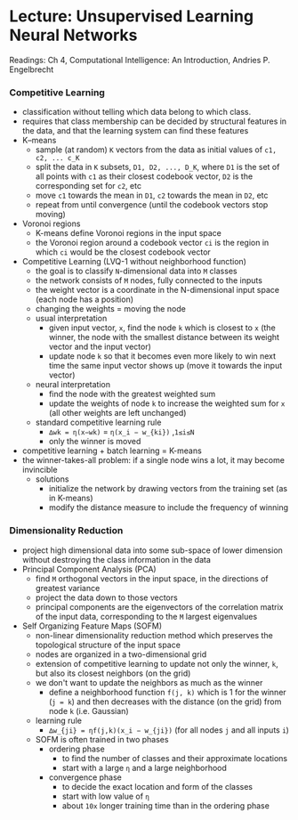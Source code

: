 # Lecture: Unsupervised Learning Neural Networks

Readings: Ch 4, Computational Intelligence: An Introduction, Andries P. Engelbrecht

### Competitive Learning
- classification without telling which data belong to which class.
- requires that class membership can be decided by structural features in the data, and that the learning system can find these features
- K–means
  - sample (at random) ``K`` vectors from the data as initial values of ``c1, c2, ... c_K``
  - split the data in ``K`` subsets, ``D1, D2, ..., D_K``, where ``D1`` is the set of all points with ``c1`` as their closest codebook vector, ``D2`` is the corresponding set for ``c2``, etc
  - move ``c1`` towards the mean in ``D1``, ``c2`` towards the mean in ``D2``, etc
  - repeat from until convergence (until the codebook vectors stop moving)
- Voronoi regions
  - K-means define Voronoi regions in the input space
  - the Voronoi region around a codebook vector ``ci`` is the region in which ``ci`` would be the closest codebook vector
- Competitive Learning (LVQ-1 without neighborhood function)
  - the goal is to classify ``N``-dimensional data into ``M`` classes
  - the network consists of ``M`` nodes, fully connected to the inputs
  - the weight vector is a  coordinate in the N-dimensional input space (each node has a position)
  - changing the weights = moving the node
  - usual interpretation
    - given input vector, ``x``, find the node ``k`` which is closest to ``x`` (the winner, the node with the smallest distance between its weight vector and the input vector)
    - update node ``k`` so that it becomes even more likely to win next time the same input vector shows up (move it towards the input vector)
  - neural interpretation
    - find the node with the greatest weighted sum
    - update the weights of node ``k`` to increase the weighted sum for ``x`` (all other weights are left unchanged)
  - standard competitive learning rule
    - ``∆wk = η(x−wk)`` = ``η(x_i − w_{ki})`` ,``1≤i≤N``
    - only the winner is moved
- competitive learning + batch learning = K-means
- the winner-takes-all problem: if a single node wins a lot, it may become invincible
  - solutions
    - initialize the network by drawing vectors from the training set (as in K-means)
    - modify the distance measure to include the frequency of winning

### Dimensionality Reduction
- project high dimensional data into some sub-space of lower dimension without destroying the class information in the data
- Principal Component Analysis (PCA)
  - find ``M`` orthogonal vectors in the input space, in the directions of greatest variance
  - project the data down to those vectors
  - principal components are the eigenvectors of the correlation matrix of the input data, corresponding to the ``M`` largest eigenvalues
- Self Organizing Feature Maps (SOFM)
  - non-linear dimensionality reduction method which preserves the topological structure of the input space
  - nodes are organized in a two-dimensional grid
  - extension of competitive learning to update not only the winner, ``k``, but also its closest neighbors (on the grid)
  - we don't want to update the neighbors as much as the winner
    - define a neighborhood function ``f(j, k)`` which is 1 for the winner (``j = k``) and then decreases with the distance (on the grid) from node ``k`` (i.e. Gaussian)
  - learning rule
    - ``∆w_{ji} = ηf(j,k)(x_i − w_{ji})`` (for all nodes ``j`` and all inputs ``i``)
  - SOFM is often trained in two phases
    - ordering phase
      - to find the number of classes and their approximate locations
      - start with a large ``η`` and a large neighborhood
    - convergence phase
      - to decide the exact location and form of the classes
      - start with low value of ``η``
      - about ``10x`` longer training time than in the ordering phase
